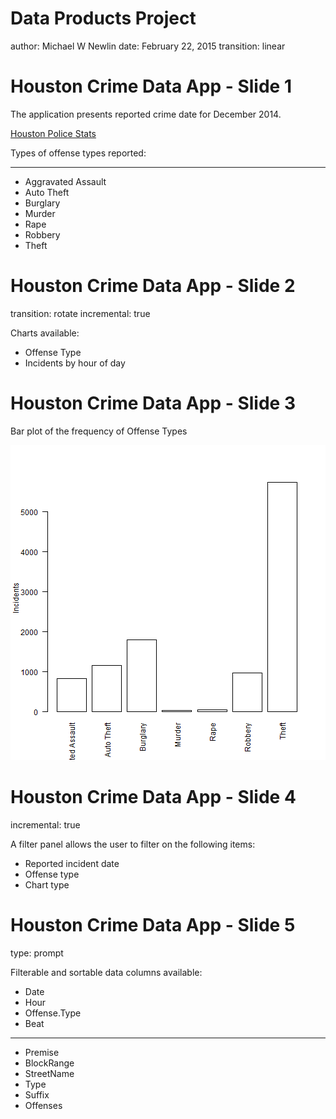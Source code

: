 


Data Products Project
========================================================
author: Michael W Newlin
date: February 22, 2015
transition: linear

Houston Crime Data App - Slide 1
========================================================

The application presents reported crime date for December 2014.

[Houston Police Stats](http://www.houstontx.gov/police/cs/stats2.htm)

Types of offense types reported:

***
* Aggravated Assault
* Auto Theft
* Burglary
* Murder
* Rape
* Robbery
* Theft


Houston Crime Data App - Slide 2
========================================================
transition: rotate
incremental: true

Charts available:

* Offense Type
* Incidents by hour of day

Houston Crime Data App - Slide 3
========================================================

Bar plot of the frequency of Offense Types

![plot of chunk unnamed-chunk-2](slides-figure/unnamed-chunk-2-1.png) 

Houston Crime Data App - Slide 4
========================================================
incremental: true

A filter panel allows the user to filter on the following items:

* Reported incident date
* Offense type
* Chart type

Houston Crime Data App - Slide 5
========================================================
type: prompt

Filterable and sortable data columns available:
* Date
* Hour
* Offense.Type
* Beat

***
* Premise
* BlockRange
* StreetName
* Type
* Suffix
* Offenses



